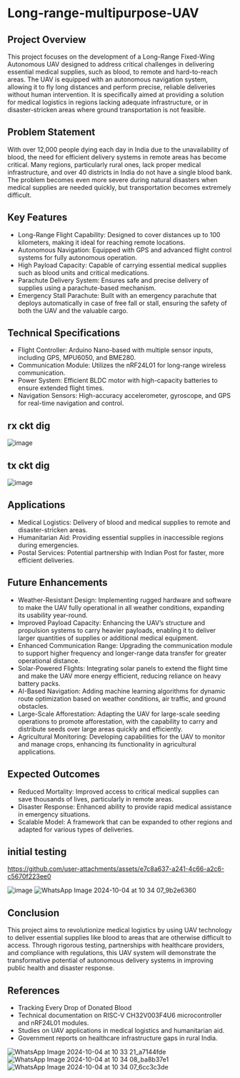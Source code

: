 # Long-range-multipurpose-UAV
## Project Overview
This project focuses on the development of a Long-Range Fixed-Wing Autonomous UAV designed to address critical challenges in delivering essential medical supplies, such as blood, to remote and hard-to-reach areas. The UAV is equipped 
with an autonomous navigation system, allowing it to fly long distances and perform precise, reliable deliveries without human intervention. It is specifically aimed at providing a solution for medical logistics in regions lacking 
adequate infrastructure, or in disaster-stricken areas where ground transportation is not feasible.

## Problem Statement
With over 12,000 people dying each day in India due to the unavailability of blood, the need for efficient delivery systems in remote areas has become critical. Many regions, particularly rural ones, lack proper medical infrastructure, 
and over 40 districts in India do not have a single blood bank. The problem becomes even more severe during natural disasters when medical supplies are needed quickly, but transportation becomes extremely difficult.

## Key Features
- Long-Range Flight Capability: Designed to cover distances up to 100 kilometers, making it ideal for reaching remote locations.
- Autonomous Navigation: Equipped with GPS and advanced flight control systems for fully autonomous operation.
- High Payload Capacity: Capable of carrying essential medical supplies such as blood units and critical medications.
- Parachute Delivery System: Ensures safe and precise delivery of supplies using a parachute-based mechanism.
- Emergency Stall Parachute: Built with an emergency parachute that deploys automatically in case of free fall or stall, ensuring the safety of both the UAV and the valuable cargo.
  
## Technical Specifications
- Flight Controller: Arduino Nano-based with multiple sensor inputs, including GPS, MPU6050, and BME280.
- Communication Module: Utilizes the nRF24L01 for long-range wireless communication.
- Power System: Efficient BLDC motor with high-capacity batteries to ensure extended flight times.
- Navigation Sensors: High-accuracy accelerometer, gyroscope, and GPS for real-time navigation and control.
## rx ckt dig
![image](https://github.com/user-attachments/assets/654870ae-0fec-4120-b010-7989ceda440d)
## tx ckt dig
![image](https://github.com/user-attachments/assets/2a024cf5-dc6b-446e-9550-408ecb1bf53f)

## Applications
- Medical Logistics: Delivery of blood and medical supplies to remote and disaster-stricken areas.
- Humanitarian Aid: Providing essential supplies in inaccessible regions during emergencies.
- Postal Services: Potential partnership with Indian Post for faster, more efficient deliveries.
  
## Future Enhancements
- Weather-Resistant Design: Implementing rugged hardware and software to make the UAV fully operational in all weather conditions, expanding its usability year-round.
- Improved Payload Capacity: Enhancing the UAV’s structure and propulsion systems to carry heavier payloads, enabling it to deliver larger quantities of supplies or additional medical equipment.
- Enhanced Communication Range: Upgrading the communication module to support higher frequency and longer-range data transfer for greater operational distance.
- Solar-Powered Flights: Integrating solar panels to extend the flight time and make the UAV more energy efficient, reducing reliance on heavy battery packs.
- AI-Based Navigation: Adding machine learning algorithms for dynamic route optimization based on weather conditions, air traffic, and ground obstacles.
- Large-Scale Afforestation: Adapting the UAV for large-scale seeding operations to promote afforestation, with the capability to carry and distribute seeds over large areas quickly and efficiently.
- Agricultural Monitoring: Developing capabilities for the UAV to monitor and manage crops, enhancing its functionality in agricultural applications.
  
## Expected Outcomes
- Reduced Mortality: Improved access to critical medical supplies can save thousands of lives, particularly in remote areas.
- Disaster Response: Enhanced ability to provide rapid medical assistance in emergency situations.
- Scalable Model: A framework that can be expanded to other regions and adapted for various types of deliveries.
## initial testing
https://github.com/user-attachments/assets/e7c8a637-a241-4c66-a2c6-c5670f223ee0

![image](https://github.com/user-attachments/assets/b32c51a8-fa9e-46ca-9dec-36b2d6e0315f)
![WhatsApp Image 2024-10-04 at 10 34 07_9b2e6360](https://github.com/user-attachments/assets/f5590e62-04bf-479f-989b-253923515cfd)

  
## Conclusion
This project aims to revolutionize medical logistics by using UAV technology to deliver essential supplies like blood to areas that are otherwise difficult to access. Through rigorous testing, partnerships with healthcare providers, 
and compliance with regulations, this UAV system will demonstrate the transformative potential of autonomous delivery systems in improving public health and disaster response.

## References
- Tracking Every Drop of Donated Blood
- Technical documentation on RISC-V CH32V003F4U6 microcontroller and nRF24L01 modules.
- Studies on UAV applications in medical logistics and humanitarian aid.
- Government reports on healthcare infrastructure gaps in rural India.

![WhatsApp Image 2024-10-04 at 10 33 21_a7144fde](https://github.com/user-attachments/assets/bb11a529-0093-4538-8112-cfa3d527636b)
![WhatsApp Image 2024-10-04 at 10 34 08_ba8b37e1](https://github.com/user-attachments/assets/47c42f8e-338b-4c1f-ab7c-fd3d3cd06839)
![WhatsApp Image 2024-10-04 at 10 34 07_6cc3c3de](https://github.com/user-attachments/assets/f4e8df10-cc25-4545-885d-fad3fe514600)



